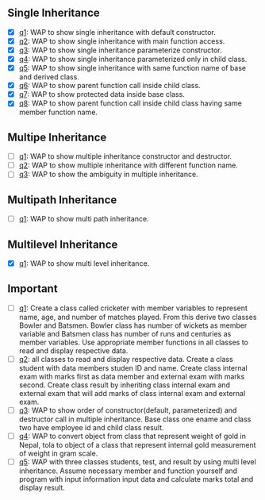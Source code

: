 ## Single Inheritance
- [x] [q1](./Single%20Inheritance/q1.cpp): WAP to show single inheritance with default constructor.
- [x] [q2](./Single%20Inheritance/q2.cpp): WAP to show single inheritance with main function access.
- [x] [q3](./Single%20Inheritance/q3.cpp): WAP to show single inheritance parameterize constructor.
- [x] [q4](./Single%20Inheritance/q4.cpp): WAP to show single inheritance parameterized only in child class.
- [x] [q5](./Single%20Inheritance/q5.cpp): WAP to show single inheritance with same function name of base and derived class.
- [x] [q6](./Single%20Inheritance/q6.cpp): WAP to show parent function call inside child class.
- [x] [q7](./Single%20Inheritance/q7.cpp): WAP to show protected data inside base class.
- [x] [q8](./Single%20Inheritance/q8.cpp): WAP to show parent function call inside child class having same member function name.

## Multipe Inheritance
- [ ] [q1](./Multiple%20Inheritance/q1.cpp): WAP to show multiple inheritance constructor and destructor.
- [ ] [q2](./Multiple%20Inheritance/q2.cpp): WAP to show multiple inheritance with different function name.
- [ ] [q3](./Multiple%20Inheritance/q3.cpp): WAP to show the ambiguity in multiple inheritance.

## Multipath Inheritance
- [ ] [q1](./Multipath%20Inheritance/q1.cpp): WAP to show multi path inheritance.

## Multilevel Inheritance
- [x] [q1](./Multilevel%20Inheritance/q1.cpp): WAP to show multi level inheritance.

## Important
- [ ] [q1](./Important/q1.cpp): Create a class called cricketer with member variables to represent name, age, and number of matches played. From this derive two classes Bowler and Batsmen. Bowler class has number of wickets as member variable and Batsmen class has number of runs and centuries as member variables. Use appropriate member functions in all classes to read and display respective data.
- [ ] [q2](./Important/q2.cpp): all classes to read and display respective data.
Create a class student with data members studen ID and name. Create class internal exam with marks first as data member and external exam with marks second. Create class result by inheriting class internal exam and external exam that will add marks of class internal exam and external exam.
- [ ] [q3](./Important/q3.cpp): WAP to show order of constructor(default, parameterized) and destructor call in multiple inheritance. Base class one ename and class two have employee id and child class result.
- [ ] [q4](./Important/q4.cpp): WAP to convert object from class that represent weight of gold in Nepal, tola to object of a class that represent internal gold measurement of weight in gram scale.
- [ ] [q5](./Important/q5.cpp): WAP with three classes students, test, and result by using multi level inheritance. Assume necessary member and function yourself and program with input information input data and calculate marks total and display result.